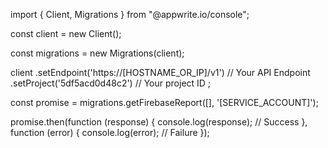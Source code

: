 import { Client, Migrations } from "@appwrite.io/console";

const client = new Client();

const migrations = new Migrations(client);

client
    .setEndpoint('https://[HOSTNAME_OR_IP]/v1') // Your API Endpoint
    .setProject('5df5acd0d48c2') // Your project ID
;

const promise = migrations.getFirebaseReport([], '[SERVICE_ACCOUNT]');

promise.then(function (response) {
    console.log(response); // Success
}, function (error) {
    console.log(error); // Failure
});
